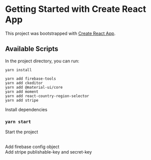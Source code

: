 # Getting Started with Create React App

This project was bootstrapped with [Create React App](https://github.com/facebook/create-react-app).

## Available Scripts

In the project directory, you can run:

`yarn install`

`yarn add firebase-tools`\
`yarn add ckeditor`\
`yarn add @material-ui/core`\
`yarn add moment`\
`yarn add react-country-region-selector`\
`yarn add stripe`

Install dependencies

### `yarn start`

Start the project

\
Add firebase config object\
Add stripe publishable-key and secret-key
